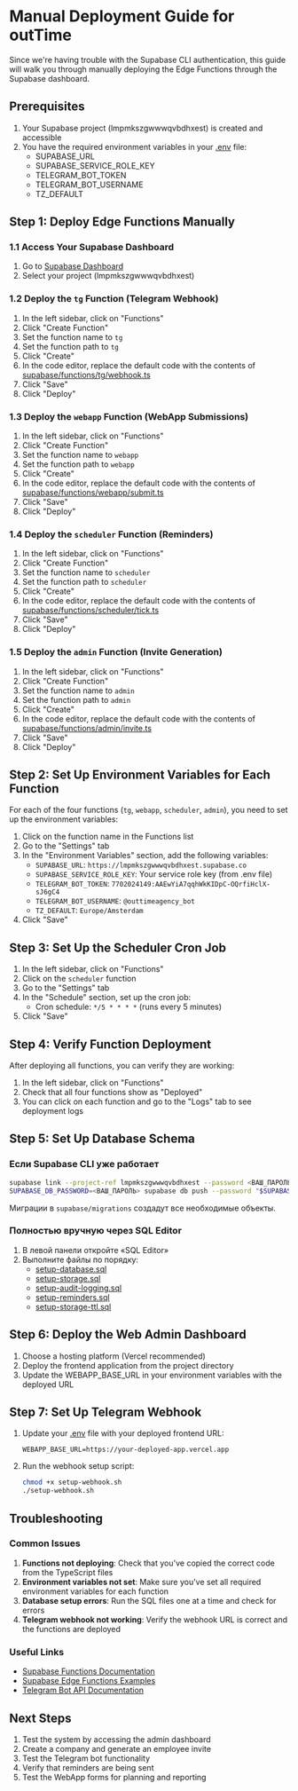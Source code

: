 # Manual Deployment Guide for outTime

Since we're having trouble with the Supabase CLI authentication, this guide will walk you through manually deploying the Edge Functions through the Supabase dashboard.

## Prerequisites

1. Your Supabase project (lmpmkszgwwwqvbdhxest) is created and accessible
2. You have the required environment variables in your [.env](file:///Users/kelemetovmuhamed/Documents/RecipeRoulette/.env) file:
   - SUPABASE_URL
   - SUPABASE_SERVICE_ROLE_KEY
   - TELEGRAM_BOT_TOKEN
   - TELEGRAM_BOT_USERNAME
   - TZ_DEFAULT

## Step 1: Deploy Edge Functions Manually

### 1.1 Access Your Supabase Dashboard

1. Go to [Supabase Dashboard](https://app.supabase.com/)
2. Select your project (lmpmkszgwwwqvbdhxest)

### 1.2 Deploy the `tg` Function (Telegram Webhook)

1. In the left sidebar, click on "Functions"
2. Click "Create Function"
3. Set the function name to `tg`
4. Set the function path to `tg`
5. Click "Create"
6. In the code editor, replace the default code with the contents of [supabase/functions/tg/webhook.ts](file:///Users/kelemetovmuhamed/Documents/RecipeRoulette/supabase/functions/tg/webhook.ts)
7. Click "Save"
8. Click "Deploy"

### 1.3 Deploy the `webapp` Function (WebApp Submissions)

1. In the left sidebar, click on "Functions"
2. Click "Create Function"
3. Set the function name to `webapp`
4. Set the function path to `webapp`
5. Click "Create"
6. In the code editor, replace the default code with the contents of [supabase/functions/webapp/submit.ts](file:///Users/kelemetovmuhamed/Documents/RecipeRoulette/supabase/functions/webapp/submit.ts)
7. Click "Save"
8. Click "Deploy"

### 1.4 Deploy the `scheduler` Function (Reminders)

1. In the left sidebar, click on "Functions"
2. Click "Create Function"
3. Set the function name to `scheduler`
4. Set the function path to `scheduler`
5. Click "Create"
6. In the code editor, replace the default code with the contents of [supabase/functions/scheduler/tick.ts](file:///Users/kelemetovmuhamed/Documents/RecipeRoulette/supabase/functions/scheduler/tick.ts)
7. Click "Save"
8. Click "Deploy"

### 1.5 Deploy the `admin` Function (Invite Generation)

1. In the left sidebar, click on "Functions"
2. Click "Create Function"
3. Set the function name to `admin`
4. Set the function path to `admin`
5. Click "Create"
6. In the code editor, replace the default code with the contents of [supabase/functions/admin/invite.ts](file:///Users/kelemetovmuhamed/Documents/RecipeRoulette/supabase/functions/admin/invite.ts)
7. Click "Save"
8. Click "Deploy"

## Step 2: Set Up Environment Variables for Each Function

For each of the four functions (`tg`, `webapp`, `scheduler`, `admin`), you need to set up the environment variables:

1. Click on the function name in the Functions list
2. Go to the "Settings" tab
3. In the "Environment Variables" section, add the following variables:
   - `SUPABASE_URL`: `https://lmpmkszgwwwqvbdhxest.supabase.co`
   - `SUPABASE_SERVICE_ROLE_KEY`: Your service role key (from .env file)
   - `TELEGRAM_BOT_TOKEN`: `7702024149:AAEwYiA7qqhWkKIDpC-OQrfiHclX-sJ6gC4`
   - `TELEGRAM_BOT_USERNAME`: `@outtimeagency_bot`
   - `TZ_DEFAULT`: `Europe/Amsterdam`
4. Click "Save"

## Step 3: Set Up the Scheduler Cron Job

1. In the left sidebar, click on "Functions"
2. Click on the `scheduler` function
3. Go to the "Settings" tab
4. In the "Schedule" section, set up the cron job:
   - Cron schedule: `*/5 * * * *` (runs every 5 minutes)
5. Click "Save"

## Step 4: Verify Function Deployment

After deploying all functions, you can verify they are working:

1. In the left sidebar, click on "Functions"
2. Check that all four functions show as "Deployed"
3. You can click on each function and go to the "Logs" tab to see deployment logs

## Step 5: Set Up Database Schema

### Если Supabase CLI уже работает

```bash
supabase link --project-ref lmpmkszgwwwqvbdhxest --password <ВАШ_ПАРОЛЬ>
SUPABASE_DB_PASSWORD=<ВАШ_ПАРОЛЬ> supabase db push --password "$SUPABASE_DB_PASSWORD"
```

Миграции в `supabase/migrations` создадут все необходимые объекты.

### Полностью вручную через SQL Editor

1. В левой панели откройте «SQL Editor»
2. Выполните файлы по порядку:
   - [setup-database.sql](file:///Users/kelemetовмuhamed/Documents/RecipeRoulette/setup-database.sql)
   - [setup-storage.sql](file:///Users/kelemetовмuhamed/Documents/RecipeRoulette/setup-storage.sql)
   - [setup-audit-logging.sql](file:///Users/kelemetовмuhamed/Documents/RecipeRoulette/setup-audit-logging.sql)
   - [setup-reminders.sql](file:///Users/kelemetовмuhamed/Documents/RecipeRoulette/setup-reminders.sql)
   - [setup-storage-ttl.sql](file:///Users/keleметовмuhamed/Documents/RecipeRoulette/setup-storage-ttl.sql)

## Step 6: Deploy the Web Admin Dashboard

1. Choose a hosting platform (Vercel recommended)
2. Deploy the frontend application from the project directory
3. Update the WEBAPP_BASE_URL in your environment variables with the deployed URL

## Step 7: Set Up Telegram Webhook

1. Update your [.env](file:///Users/kelemetovmuhamed/Documents/RecipeRoulette/.env) file with your deployed frontend URL:
   ```env
   WEBAPP_BASE_URL=https://your-deployed-app.vercel.app
   ```

2. Run the webhook setup script:
   ```bash
   chmod +x setup-webhook.sh
   ./setup-webhook.sh
   ```

## Troubleshooting

### Common Issues

1. **Functions not deploying**: Check that you've copied the correct code from the TypeScript files
2. **Environment variables not set**: Make sure you've set all required environment variables for each function
3. **Database setup errors**: Run the SQL files one at a time and check for errors
4. **Telegram webhook not working**: Verify the webhook URL is correct and the functions are deployed

### Useful Links

- [Supabase Functions Documentation](https://supabase.com/docs/guides/functions)
- [Supabase Edge Functions Examples](https://github.com/supabase/supabase/tree/master/examples/edge-functions)
- [Telegram Bot API Documentation](https://core.telegram.org/bots/api)

## Next Steps

1. Test the system by accessing the admin dashboard
2. Create a company and generate an employee invite
3. Test the Telegram bot functionality
4. Verify that reminders are being sent
5. Test the WebApp forms for planning and reporting
